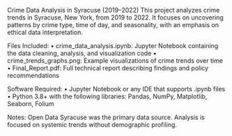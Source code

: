 Crime Data Analysis in Syracuse (2019–2022)
This project analyzes crime trends in Syracuse, New York, from 2019 to 2022. It focuses on uncovering patterns by crime type, time of day, and seasonality, with an emphasis on ethical data interpretation.

Files Included:
	•	crime_data_analysis.ipynb: Jupyter Notebook containing the data cleaning, analysis, and visualization code
	•	crime_trends_graphs.png: Example visualizations of crime trends over time
	•	Final_Report.pdf: Full technical report describing findings and policy recommendations

Software Required:
	•	Jupyter Notebook or any IDE that supports .ipynb files
	•	Python 3.8+ with the following libraries: Pandas, NumPy, Matplotlib, Seaborn, Folium

Notes:
Open Data Syracuse was the primary data source. Analysis is focused on systemic trends without demographic profiling.
